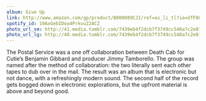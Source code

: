 ```yaml
---
album: Give Up
link: http://www.amazon.com/gp/product/B000089CJI/ref=as_li_tl?ie=UTF8&amp;camp=1789&amp;creative=390957&amp;creativeASIN=B000089CJI&amp;linkCode=as2&amp;tag=besalbintheun-20&amp;linkId=HNAFU3IGRUHDQCA4
spotify_id: 19AxGebIDoa4PrkvuZ2ACZ
photo_url_sm: http://41.media.tumblr.com/7439eb4f2dcb7f3749cc540a7c2e01bb/tumblr_n4v6yzp5ma1rsqbe7o1_100.jpg
photo_url_lg: http://40.media.tumblr.com/7439eb4f2dcb7f3749cc540a7c2e01bb/tumblr_n4v6yzp5ma1rsqbe7o1_400.jpg
---
```

The Postal Service was a one off collaboration between Death Cab for Cutie’s Benjamin Gibbard and producer Jimmy Tamborello. The group was named after the method of collaboration: the two literally sent each other tapes to dub over in the mail. The result was an album that is electronic but not dance, with a refreshingly modern sound. The second half of the record gets bogged down in electronic explorations, but the upfront material is above and beyond good.